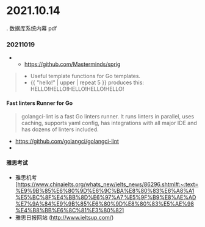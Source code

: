 # 2021.10.14
. 数据库系统内幕 pdf

### 20211019
- - https://github.com/Masterminds/sprig
> - Useful template functions for Go templates.
> - {{ "hello!" | upper | repeat 5 }} produces this: HELLO!HELLO!HELLO!HELLO!HELLO!

#### Fast linters Runner for Go
> golangci-lint is a fast Go linters runner. It runs linters in parallel, uses caching, supports yaml config, has integrations with all major IDE and has dozens of linters included.
- https://github.com/golangci/golangci-lint
- 
#### 雅思考试
- 雅思机考[https://www.chinaielts.org/whats_new/ielts_news/86296.shtml#:~:text=%E9%9B%85%E6%80%9D%E6%9C%BA%E8%80%83%E6%A8%A1%E5%BC%8F%E4%BB%8D%E6%97%A7,%E5%9F%B9%E8%AE%AD%E7%9A%84%E9%9B%85%E6%80%9D%E8%80%83%E5%AE%98%E4%B8%BB%E6%8C%81%E3%80%82]
- 雅思日报网站 (http://www.ieltsup.com/)

